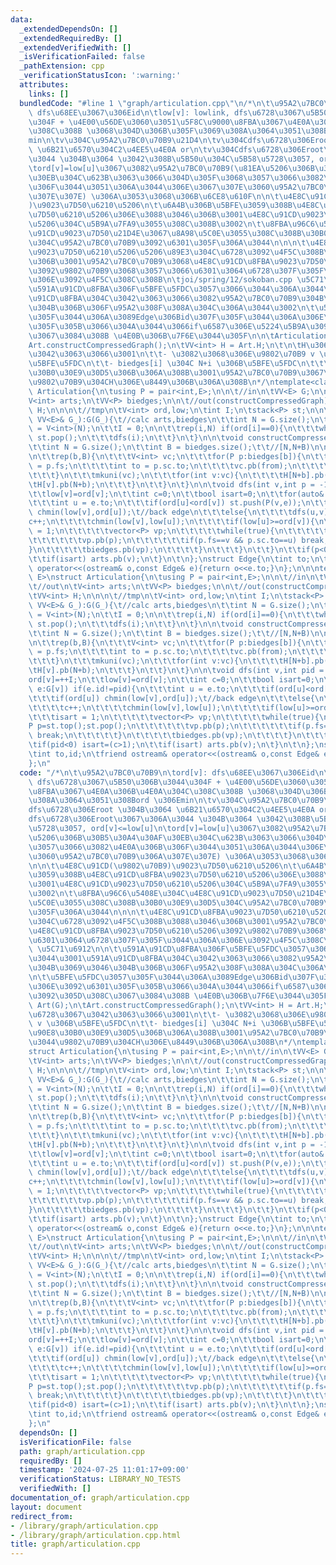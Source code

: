 ```yaml
---
data:
  _extendedDependsOn: []
  _extendedRequiredBy: []
  _extendedVerifiedWith: []
  _isVerificationFailed: false
  _pathExtension: cpp
  _verificationStatusIcon: ':warning:'
  attributes:
    links: []
  bundledCode: "#line 1 \"graph/articulation.cpp\"\n/*\n\t\u95A2\u7BC0\u70B9\n\tord[v]:\
    \ dfs\u68EE\u3067\u306Eid\n\tlow[v]: lowlink, dfs\u6728\u3067\u5B50\u306B\u3044\
    \u304F + \u4E00\u56DE\u3060\u3051\u5F8C\u9000\u8FBA\u3067\u4E0A\u306B\u4E0A\u304C\
    \u308C\u308B \u3068\u304D\u306B\u305F\u3069\u308A\u3064\u3051\u308Bord \u306E\
    min\n\tv\u304C\u95A2\u7BC0\u70B9\u21D4\n\tv\u304Cdfs\u6728\u306Eroot \u304B\u3064\
    \ \u6B21\u6570\u304C2\u4EE5\u4E0A or\n\tv\u304Cdfs\u6728\u306Eroot\u3067\u306A\
    \u3044 \u304B\u3064 \u3042\u308B\u5B50u\u304C\u5B58\u5728\u3057, ord[v]<=low[u]\n\
    \tord[v]=low[u]\u3067\u3082\u95A2\u7BC0\u70B9(\u81EA\u5206\u306B\u30B5\u30A4\u30AF\
    \u30EB\u304C\u623B\u3063\u3066\u304D\u305F\u3068\u3057\u3066\u3082\u4E0A\u306B\
    \u306F\u3044\u3051\u306A\u3044\u306E\u3067\u307E\u3060\u95A2\u7BC0\u70B9\u306A\
    \u307E\u307E) \u306A\u3053\u3068\u306B\u6CE8\u610F\n\n\t\u4E8C\u91CD(\u9802\u70B9\
    )\u9023\u7D50\u6210\u5206\n\t\u6A4B\u306B\u5BFE\u3059\u308B\u4E8C\u91CD\u8FBA\u9023\
    \u7D50\u6210\u5206\u306E\u3088\u3046\u306B\u3001\u4E8C\u91CD\u9023\u7D50\u6210\
    \u5206\u304C\u5B9A\u7FA9\u3055\u308C\u308B\u3002\n\t\u8FBA\u96C6\u5408E\u304C\u4E8C\
    \u91CD\u9023\u7D50\u21D4E\u3067\u8A98\u5C0E\u3055\u308C\u308B\u30B0\u30E9\u30D5\
    \u304C\u95A2\u7BC0\u70B9\u3092\u6301\u305F\u306A\u3044\n\n\n\t\u4E8C\u91CD\u8FBA\
    \u9023\u7D50\u6210\u5206\u5206\u89E3\u304C\u6728\u3092\u4F5C\u308B\u3088\u3046\
    \u306B\u3001\u95A2\u7BC0\u70B9\u3068\u4E8C\u91CD\u8FBA\u9023\u7D50\u6210\u5206\
    \u3092\u9802\u70B9\u3068\u3057\u3066\u6301\u3064\u6728\u307F\u305F\u3044\u306A\
    \u306E\u3092\u4F5C\u308C\u308B\n\tjoi/spring/12/sokoban.cpp \u5C71\u6912\n\n\t\
    \u591A\u91CD\u8FBA\u306F\u5BFE\u5FDC\u3057\u3066\u3044\u306A\u3044\u3001\u591A\
    \u91CD\u8FBA\u304C\u3042\u3063\u3066\u3082\u95A2\u7BC0\u70B9\u304B\u3069\u3046\
    \u304B\u306B\u306F\u95A2\u308F\u308A\u304C\u306A\u3044\u3002\n\t\u5BFE\u5FDC\u3057\
    \u305F\u3044\u306A\u3089Edge\u306Bid\u307F\u305F\u3044\u306A\u306E\u3092\u6301\
    \u305F\u305B\u3066\u304A\u3044\u3066if\u6587\u306E\u5224\u5B9A\u3092\u305D\u308C\
    \u3067\u3084\u308B \u4E0B\u306B\u7F6E\u3044\u305F\n\n\tArticulation Art(G);\n\t\
    Art.constructCompressedGraph();\n\tVV<int> H = Art.H;\n\t\n\tH\u306F\u6728\u3067\
    \u3042\u3063\u3066\u3001\n\t\t- \u3082\u3068\u306E\u9802\u70B9 v \u304C v \u306B\
    \u5BFE\u5FDC\n\t\t- biedges[i] \u304C N+i \u306B\u5BFE\u5FDC\n\t\t\u4E8C\u90E8\
    \u30B0\u30E9\u30D5\u306B\u306A\u308B\u3001\u95A2\u7BC0\u70B9\u3067\u306A\u3044\
    \u9802\u70B9\u304CH\u306E\u8449\u306B\u306A\u308B\n*/\ntemplate<class E>\nstruct\
    \ Articulation{\n\tusing P = pair<int,E>;\n\n\t//in\n\tVV<E> G;\n\n\t//out\n\t\
    V<int> arts;\n\tVV<P> biedges;\n\n\t//out(constructCompressedGraph)\n\tVV<int>\
    \ H;\n\n\n\t//tmp\n\tV<int> ord,low;\n\tint I;\n\tstack<P> st;\n\n\tArticulation(const\
    \ VV<E>& G_):G(G_){\t//calc arts,biedges\n\t\tint N = G.size();\n\t\tord = low\
    \ = V<int>(N);\n\t\tI = 0;\n\n\t\trep(i,N) if(ord[i]==0){\n\t\t\twhile(!st.empty())\
    \ st.pop();\n\t\t\tdfs(i);\n\t\t}\n\t}\n\n\tvoid constructCompressedGraph(){\n\
    \t\tint N = G.size();\n\t\tint B = biedges.size();\t\t//[N,N+B)\n\n\t\tH = VV<int>(N+B);\n\
    \n\t\trep(b,B){\n\t\t\tV<int> vc;\n\t\t\tfor(P p:biedges[b]){\n\t\t\t\tint from\
    \ = p.fs;\n\t\t\t\tint to = p.sc.to;\n\t\t\t\tvc.pb(from);\n\t\t\t\tvc.pb(to);\n\
    \t\t\t}\n\t\t\tmkuni(vc);\n\t\t\tfor(int v:vc){\n\t\t\t\tH[N+b].pb(v);\n\t\t\t\
    \tH[v].pb(N+b);\n\t\t\t}\n\t\t}\n\t}\n\n\tvoid dfs(int v,int p = -1){\n\t\tord[v]=++I;\n\
    \t\tlow[v]=ord[v];\n\t\tint c=0;\n\t\tbool isart=0;\n\t\tfor(auto& e:G[v]) if(e.to!=p){\n\
    \t\t\tint u = e.to;\n\t\t\tif(ord[u]<ord[v]) st.push(P(v,e));\n\t\t\tif(ord[u])\
    \ chmin(low[v],ord[u]);\t//back edge\n\t\t\telse{\n\t\t\t\tdfs(u,v);\n\t\t\t\t\
    c++;\n\t\t\t\tchmin(low[v],low[u]);\n\t\t\t\tif(low[u]>=ord[v]){\n\t\t\t\t\tisart\
    \ = 1;\n\t\t\t\t\tvector<P> vp;\n\t\t\t\t\twhile(true){\n\t\t\t\t\t\tP p=st.top();st.pop();\n\
    \t\t\t\t\t\tvp.pb(p);\n\t\t\t\t\t\tif(p.fs==v && p.sc.to==u) break;\n\t\t\t\t\t\
    }\n\t\t\t\t\tbiedges.pb(vp);\n\t\t\t\t}\n\t\t\t}\n\t\t}\n\t\tif(p<0) isart=(c>1);\n\
    \t\tif(isart) arts.pb(v);\n\t}\n\t\n};\nstruct Edge{\n\tint to;\n\tfriend ostream&\
    \ operator<<(ostream& o,const Edge& e){return o<<e.to;}\n};\n\n\ntemplate<class\
    \ E>\nstruct Articulation{\n\tusing P = pair<int,E>;\n\n\t//in\n\tVV<E> G;\n\n\
    \t//out\n\tV<int> arts;\n\tVV<P> biedges;\n\n\t//out(constructCompressedGraph)\n\
    \tVV<int> H;\n\n\n\t//tmp\n\tV<int> ord,low;\n\tint I;\n\tstack<P> st;\n\n\tArticulation(const\
    \ VV<E>& G_):G(G_){\t//calc arts,biedges\n\t\tint N = G.size();\n\t\tord = low\
    \ = V<int>(N);\n\t\tI = 0;\n\n\t\trep(i,N) if(ord[i]==0){\n\t\t\twhile(!st.empty())\
    \ st.pop();\n\t\t\tdfs(i);\n\t\t}\n\t}\n\n\tvoid constructCompressedGraph(){\n\
    \t\tint N = G.size();\n\t\tint B = biedges.size();\t\t//[N,N+B)\n\n\t\tH = VV<int>(N+B);\n\
    \n\t\trep(b,B){\n\t\t\tV<int> vc;\n\t\t\tfor(P p:biedges[b]){\n\t\t\t\tint from\
    \ = p.fs;\n\t\t\t\tint to = p.sc.to;\n\t\t\t\tvc.pb(from);\n\t\t\t\tvc.pb(to);\n\
    \t\t\t}\n\t\t\tmkuni(vc);\n\t\t\tfor(int v:vc){\n\t\t\t\tH[N+b].pb(v);\n\t\t\t\
    \tH[v].pb(N+b);\n\t\t\t}\n\t\t}\n\t}\n\n\tvoid dfs(int v,int pid = -1){\n\t\t\
    ord[v]=++I;\n\t\tlow[v]=ord[v];\n\t\tint c=0;\n\t\tbool isart=0;\n\t\tfor(auto&\
    \ e:G[v]) if(e.id!=pid){\n\t\t\tint u = e.to;\n\t\t\tif(ord[u]<ord[v]) st.push(P(v,e));\n\
    \t\t\tif(ord[u]) chmin(low[v],ord[u]);\t//back edge\n\t\t\telse{\n\t\t\t\tdfs(u,e.id);\n\
    \t\t\t\tc++;\n\t\t\t\tchmin(low[v],low[u]);\n\t\t\t\tif(low[u]>=ord[v]){\n\t\t\
    \t\t\tisart = 1;\n\t\t\t\t\tvector<P> vp;\n\t\t\t\t\twhile(true){\n\t\t\t\t\t\t\
    P p=st.top();st.pop();\n\t\t\t\t\t\tvp.pb(p);\n\t\t\t\t\t\tif(p.fs==v && p.sc.to==u)\
    \ break;\n\t\t\t\t\t}\n\t\t\t\t\tbiedges.pb(vp);\n\t\t\t\t}\n\t\t\t}\n\t\t}\n\t\
    \tif(pid<0) isart=(c>1);\n\t\tif(isart) arts.pb(v);\n\t}\n\t\n};\nstruct Edge{\n\
    \tint to,id;\n\tfriend ostream& operator<<(ostream& o,const Edge& e){return o<<e.to;}\n\
    };\n"
  code: "/*\n\t\u95A2\u7BC0\u70B9\n\tord[v]: dfs\u68EE\u3067\u306Eid\n\tlow[v]: lowlink,\
    \ dfs\u6728\u3067\u5B50\u306B\u3044\u304F + \u4E00\u56DE\u3060\u3051\u5F8C\u9000\
    \u8FBA\u3067\u4E0A\u306B\u4E0A\u304C\u308C\u308B \u3068\u304D\u306B\u305F\u3069\
    \u308A\u3064\u3051\u308Bord \u306Emin\n\tv\u304C\u95A2\u7BC0\u70B9\u21D4\n\tv\u304C\
    dfs\u6728\u306Eroot \u304B\u3064 \u6B21\u6570\u304C2\u4EE5\u4E0A or\n\tv\u304C\
    dfs\u6728\u306Eroot\u3067\u306A\u3044 \u304B\u3064 \u3042\u308B\u5B50u\u304C\u5B58\
    \u5728\u3057, ord[v]<=low[u]\n\tord[v]=low[u]\u3067\u3082\u95A2\u7BC0\u70B9(\u81EA\
    \u5206\u306B\u30B5\u30A4\u30AF\u30EB\u304C\u623B\u3063\u3066\u304D\u305F\u3068\
    \u3057\u3066\u3082\u4E0A\u306B\u306F\u3044\u3051\u306A\u3044\u306E\u3067\u307E\
    \u3060\u95A2\u7BC0\u70B9\u306A\u307E\u307E) \u306A\u3053\u3068\u306B\u6CE8\u610F\
    \n\n\t\u4E8C\u91CD(\u9802\u70B9)\u9023\u7D50\u6210\u5206\n\t\u6A4B\u306B\u5BFE\
    \u3059\u308B\u4E8C\u91CD\u8FBA\u9023\u7D50\u6210\u5206\u306E\u3088\u3046\u306B\
    \u3001\u4E8C\u91CD\u9023\u7D50\u6210\u5206\u304C\u5B9A\u7FA9\u3055\u308C\u308B\
    \u3002\n\t\u8FBA\u96C6\u5408E\u304C\u4E8C\u91CD\u9023\u7D50\u21D4E\u3067\u8A98\
    \u5C0E\u3055\u308C\u308B\u30B0\u30E9\u30D5\u304C\u95A2\u7BC0\u70B9\u3092\u6301\
    \u305F\u306A\u3044\n\n\n\t\u4E8C\u91CD\u8FBA\u9023\u7D50\u6210\u5206\u5206\u89E3\
    \u304C\u6728\u3092\u4F5C\u308B\u3088\u3046\u306B\u3001\u95A2\u7BC0\u70B9\u3068\
    \u4E8C\u91CD\u8FBA\u9023\u7D50\u6210\u5206\u3092\u9802\u70B9\u3068\u3057\u3066\
    \u6301\u3064\u6728\u307F\u305F\u3044\u306A\u306E\u3092\u4F5C\u308C\u308B\n\tjoi/spring/12/sokoban.cpp\
    \ \u5C71\u6912\n\n\t\u591A\u91CD\u8FBA\u306F\u5BFE\u5FDC\u3057\u3066\u3044\u306A\
    \u3044\u3001\u591A\u91CD\u8FBA\u304C\u3042\u3063\u3066\u3082\u95A2\u7BC0\u70B9\
    \u304B\u3069\u3046\u304B\u306B\u306F\u95A2\u308F\u308A\u304C\u306A\u3044\u3002\
    \n\t\u5BFE\u5FDC\u3057\u305F\u3044\u306A\u3089Edge\u306Bid\u307F\u305F\u3044\u306A\
    \u306E\u3092\u6301\u305F\u305B\u3066\u304A\u3044\u3066if\u6587\u306E\u5224\u5B9A\
    \u3092\u305D\u308C\u3067\u3084\u308B \u4E0B\u306B\u7F6E\u3044\u305F\n\n\tArticulation\
    \ Art(G);\n\tArt.constructCompressedGraph();\n\tVV<int> H = Art.H;\n\t\n\tH\u306F\
    \u6728\u3067\u3042\u3063\u3066\u3001\n\t\t- \u3082\u3068\u306E\u9802\u70B9 v \u304C\
    \ v \u306B\u5BFE\u5FDC\n\t\t- biedges[i] \u304C N+i \u306B\u5BFE\u5FDC\n\t\t\u4E8C\
    \u90E8\u30B0\u30E9\u30D5\u306B\u306A\u308B\u3001\u95A2\u7BC0\u70B9\u3067\u306A\
    \u3044\u9802\u70B9\u304CH\u306E\u8449\u306B\u306A\u308B\n*/\ntemplate<class E>\n\
    struct Articulation{\n\tusing P = pair<int,E>;\n\n\t//in\n\tVV<E> G;\n\n\t//out\n\
    \tV<int> arts;\n\tVV<P> biedges;\n\n\t//out(constructCompressedGraph)\n\tVV<int>\
    \ H;\n\n\n\t//tmp\n\tV<int> ord,low;\n\tint I;\n\tstack<P> st;\n\n\tArticulation(const\
    \ VV<E>& G_):G(G_){\t//calc arts,biedges\n\t\tint N = G.size();\n\t\tord = low\
    \ = V<int>(N);\n\t\tI = 0;\n\n\t\trep(i,N) if(ord[i]==0){\n\t\t\twhile(!st.empty())\
    \ st.pop();\n\t\t\tdfs(i);\n\t\t}\n\t}\n\n\tvoid constructCompressedGraph(){\n\
    \t\tint N = G.size();\n\t\tint B = biedges.size();\t\t//[N,N+B)\n\n\t\tH = VV<int>(N+B);\n\
    \n\t\trep(b,B){\n\t\t\tV<int> vc;\n\t\t\tfor(P p:biedges[b]){\n\t\t\t\tint from\
    \ = p.fs;\n\t\t\t\tint to = p.sc.to;\n\t\t\t\tvc.pb(from);\n\t\t\t\tvc.pb(to);\n\
    \t\t\t}\n\t\t\tmkuni(vc);\n\t\t\tfor(int v:vc){\n\t\t\t\tH[N+b].pb(v);\n\t\t\t\
    \tH[v].pb(N+b);\n\t\t\t}\n\t\t}\n\t}\n\n\tvoid dfs(int v,int p = -1){\n\t\tord[v]=++I;\n\
    \t\tlow[v]=ord[v];\n\t\tint c=0;\n\t\tbool isart=0;\n\t\tfor(auto& e:G[v]) if(e.to!=p){\n\
    \t\t\tint u = e.to;\n\t\t\tif(ord[u]<ord[v]) st.push(P(v,e));\n\t\t\tif(ord[u])\
    \ chmin(low[v],ord[u]);\t//back edge\n\t\t\telse{\n\t\t\t\tdfs(u,v);\n\t\t\t\t\
    c++;\n\t\t\t\tchmin(low[v],low[u]);\n\t\t\t\tif(low[u]>=ord[v]){\n\t\t\t\t\tisart\
    \ = 1;\n\t\t\t\t\tvector<P> vp;\n\t\t\t\t\twhile(true){\n\t\t\t\t\t\tP p=st.top();st.pop();\n\
    \t\t\t\t\t\tvp.pb(p);\n\t\t\t\t\t\tif(p.fs==v && p.sc.to==u) break;\n\t\t\t\t\t\
    }\n\t\t\t\t\tbiedges.pb(vp);\n\t\t\t\t}\n\t\t\t}\n\t\t}\n\t\tif(p<0) isart=(c>1);\n\
    \t\tif(isart) arts.pb(v);\n\t}\n\t\n};\nstruct Edge{\n\tint to;\n\tfriend ostream&\
    \ operator<<(ostream& o,const Edge& e){return o<<e.to;}\n};\n\n\ntemplate<class\
    \ E>\nstruct Articulation{\n\tusing P = pair<int,E>;\n\n\t//in\n\tVV<E> G;\n\n\
    \t//out\n\tV<int> arts;\n\tVV<P> biedges;\n\n\t//out(constructCompressedGraph)\n\
    \tVV<int> H;\n\n\n\t//tmp\n\tV<int> ord,low;\n\tint I;\n\tstack<P> st;\n\n\tArticulation(const\
    \ VV<E>& G_):G(G_){\t//calc arts,biedges\n\t\tint N = G.size();\n\t\tord = low\
    \ = V<int>(N);\n\t\tI = 0;\n\n\t\trep(i,N) if(ord[i]==0){\n\t\t\twhile(!st.empty())\
    \ st.pop();\n\t\t\tdfs(i);\n\t\t}\n\t}\n\n\tvoid constructCompressedGraph(){\n\
    \t\tint N = G.size();\n\t\tint B = biedges.size();\t\t//[N,N+B)\n\n\t\tH = VV<int>(N+B);\n\
    \n\t\trep(b,B){\n\t\t\tV<int> vc;\n\t\t\tfor(P p:biedges[b]){\n\t\t\t\tint from\
    \ = p.fs;\n\t\t\t\tint to = p.sc.to;\n\t\t\t\tvc.pb(from);\n\t\t\t\tvc.pb(to);\n\
    \t\t\t}\n\t\t\tmkuni(vc);\n\t\t\tfor(int v:vc){\n\t\t\t\tH[N+b].pb(v);\n\t\t\t\
    \tH[v].pb(N+b);\n\t\t\t}\n\t\t}\n\t}\n\n\tvoid dfs(int v,int pid = -1){\n\t\t\
    ord[v]=++I;\n\t\tlow[v]=ord[v];\n\t\tint c=0;\n\t\tbool isart=0;\n\t\tfor(auto&\
    \ e:G[v]) if(e.id!=pid){\n\t\t\tint u = e.to;\n\t\t\tif(ord[u]<ord[v]) st.push(P(v,e));\n\
    \t\t\tif(ord[u]) chmin(low[v],ord[u]);\t//back edge\n\t\t\telse{\n\t\t\t\tdfs(u,e.id);\n\
    \t\t\t\tc++;\n\t\t\t\tchmin(low[v],low[u]);\n\t\t\t\tif(low[u]>=ord[v]){\n\t\t\
    \t\t\tisart = 1;\n\t\t\t\t\tvector<P> vp;\n\t\t\t\t\twhile(true){\n\t\t\t\t\t\t\
    P p=st.top();st.pop();\n\t\t\t\t\t\tvp.pb(p);\n\t\t\t\t\t\tif(p.fs==v && p.sc.to==u)\
    \ break;\n\t\t\t\t\t}\n\t\t\t\t\tbiedges.pb(vp);\n\t\t\t\t}\n\t\t\t}\n\t\t}\n\t\
    \tif(pid<0) isart=(c>1);\n\t\tif(isart) arts.pb(v);\n\t}\n\t\n};\nstruct Edge{\n\
    \tint to,id;\n\tfriend ostream& operator<<(ostream& o,const Edge& e){return o<<e.to;}\n\
    };\n"
  dependsOn: []
  isVerificationFile: false
  path: graph/articulation.cpp
  requiredBy: []
  timestamp: '2024-07-25 11:01:17+09:00'
  verificationStatus: LIBRARY_NO_TESTS
  verifiedWith: []
documentation_of: graph/articulation.cpp
layout: document
redirect_from:
- /library/graph/articulation.cpp
- /library/graph/articulation.cpp.html
title: graph/articulation.cpp
---
```

